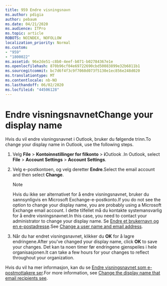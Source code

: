 ```yaml
---
title: 959 Endre visningsnavn
ms.author: pdigia
author: pebaum
ms.date: 04/21/2020
ms.audience: ITPro
ms.topic: article
ROBOTS: NOINDEX, NOFOLLOW
localization_priority: Normal
ms.custom:
- "959"
- "1800022"
ms.assetid: 96e2de51-c8b0-4eef-b071-b02784367e1e
ms.openlocfilehash: 870b96cf04e69722690cbd50083899e32b6811b1
ms.sourcegitcommit: bc7d6f4f3c9f7060d073f5130e1ec856e248d020
ms.translationtype: MT
ms.contentlocale: nb-NO
ms.lasthandoff: 06/02/2020
ms.locfileid: "44506128"
---
```

# <a name="change-your-display-name"></a><span data-ttu-id="faa37-102">Endre visningsnavnet</span><span class="sxs-lookup"><span data-stu-id="faa37-102">Change your display name</span></span>
  
<span data-ttu-id="faa37-103">Hvis du vil endre visningsnavnet i Outlook, bruker du følgende trinn.</span><span class="sxs-lookup"><span data-stu-id="faa37-103">To change your display name in Outlook, use the following steps.</span></span>
  
1. <span data-ttu-id="faa37-104">Velg **File** \> **Kontoinnstillinger for filkonto** \> **i**Outlook .</span><span class="sxs-lookup"><span data-stu-id="faa37-104">In Outlook, select **File** \> **Account Settings** \> **Account Settings**.</span></span>

2. <span data-ttu-id="faa37-105">Velg e-postkontoen, og velg deretter **Endre**.</span><span class="sxs-lookup"><span data-stu-id="faa37-105">Select the email account and then select **Change**.</span></span>

    > [!NOTE]
    > <span data-ttu-id="faa37-106">Hvis du ikke ser alternativet for å endre visningsnavnet, bruker du sannsynligvis en Microsoft Exchange-e-postkonto.</span><span class="sxs-lookup"><span data-stu-id="faa37-106">If you do not see the option to change your display name, you are probably using a Microsoft Exchange email account.</span></span> <span data-ttu-id="faa37-107">I dette tilfellet må du kontakte systemansvarlig for å endre visningsnavnet.</span><span class="sxs-lookup"><span data-stu-id="faa37-107">In this case, you need to contact your administrator to change your display name.</span></span> <span data-ttu-id="faa37-108">Se [Endre et brukernavn og en e-postadresse](https://docs.microsoft.com/microsoft-365/admin/add-users/change-a-user-name-and-email-address).</span><span class="sxs-lookup"><span data-stu-id="faa37-108">See [Change a user name and email address](https://docs.microsoft.com/microsoft-365/admin/add-users/change-a-user-name-and-email-address).</span></span>
  
3. <span data-ttu-id="faa37-109">Når du har endret visningsnavnet, klikker du **OK** for å lagre endringene.</span><span class="sxs-lookup"><span data-stu-id="faa37-109">After you've changed your display name, click **OK** to save your changes.</span></span> <span data-ttu-id="faa37-110">Det kan ta noen timer før endringene gjenspeiles i hele organisasjonen.</span><span class="sxs-lookup"><span data-stu-id="faa37-110">It can take a few hours for your changes to reflect throughout your organization.</span></span>

<span data-ttu-id="faa37-111">Hvis du vil ha mer informasjon, kan du se [Endre visningsnavnet som e-postmottakere ser](https://support.office.com/article/2b53331a-ba2a-4803-88dc-ac9fe376c8a9.aspx).</span><span class="sxs-lookup"><span data-stu-id="faa37-111">For more information, see [Change the display name that email recipients see](https://support.office.com/article/2b53331a-ba2a-4803-88dc-ac9fe376c8a9.aspx).</span></span>
  